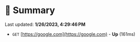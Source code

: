 # 📖 Summary
Last updated: **1/26/2023, 4:29:46 PM**

- `GET` [https://google.com](https://google.com) - **Up** (161ms)
